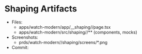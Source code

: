 # Shaping Artifacts
- Files:
  - apps/watch-modern/app/__shaping/<feature>/page.tsx
  - apps/watch-modern/src/shaping/<feature>/** (components, mocks)
- Screenshots:
  - prds/watch-modern/<feature>/shaping/screens/*.png
- Commit: <sha>
